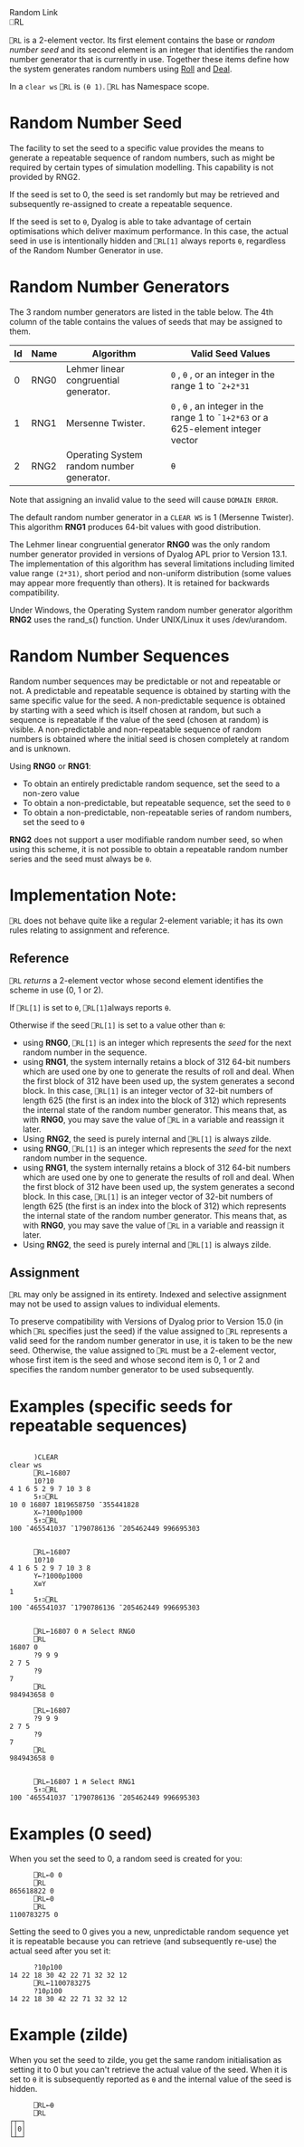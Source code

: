<div class="heading">
  <div class="name">Random Link</div>
  <div class="command">⎕RL</div>
</div>

`⎕RL` is a 2-element vector. Its first element contains the  base or *random number seed* and its second element is an integer that identifies the random number generator that is currently  in use. Together these items define how the system generates random numbers using [Roll](/primitive-functions/roll.md#Roll) and [Deal](/primitive-functions/deal.md#Deal).

In a `clear ws` `⎕RL` is `(⍬ 1)`. `⎕RL` has Namespace scope.

# Random Number Seed

The facility to set the seed to a specific value provides the means to generate a repeatable sequence of random numbers, such as might be required by certain types of simulation modelling. This capability is not provided by RNG2.

If the seed is set to 0, the seed is set randomly but may be retrieved and subsequently re-assigned to create a repeatable sequence.

If the seed is set to `⍬`, Dyalog is able to take advantage of certain optimisations which deliver maximum performance. In this case, the actual seed in use is intentionally hidden and `⎕RL[1]` always reports `⍬`, regardless of the Random Number Generator in use.

# Random Number Generators

The 3 random number generators are listed in the table below. The 4th column of the table contains the values of seeds that may be assigned to them.

| Id | Name | Algorithm | Valid Seed Values |
| --- | --- | --- | --- |
| 0 | RNG0 | Lehmer linear congruential generator. | `0` , `⍬` , or an integer in the range 1 to `¯2+2*31` |
| 1 | RNG1 | Mersenne Twister. | `0` , `⍬` , an integer in the range 1 to `¯1+2*63` or a 625-element integer vector |
| 2 | RNG2 | Operating System random number generator. | `⍬` |

Note that assigning an invalid value to the seed will cause `DOMAIN ERROR`.

The default random number generator in a `CLEAR WS` is 1 (Mersenne Twister). This algorithm **RNG1** produces 64-bit values with good distribution.

The Lehmer linear congruential generator **RNG0** was the only random number generator provided in versions of Dyalog APL prior to Version 13.1. The implementation of this algorithm has several limitations including limited value range `(2*31)`, short period and non-uniform distribution (some values may appear more frequently than others). It is retained for backwards compatibility.

Under Windows, the Operating System random number generator algorithm **RNG2** uses the rand_s() function. Under UNIX/Linux it uses /dev/urandom.

# Random Number Sequences

Random number sequences may be predictable or not and  repeatable or not. A predictable and repeatable sequence is obtained by starting with the same specific value for the seed. A non-predictable sequence is obtained by starting with a seed which is itself chosen at random, but such a sequence is repeatable if the value of the seed (chosen at random) is visible. A non-predictable and non-repeatable sequence of random numbers is obtained where the initial seed is chosen completely at random and is unknown.

Using **RNG0** or **RNG1**:

- To obtain  an entirely predictable random sequence, set the seed to a non-zero value
- To obtain a non-predictable, but repeatable sequence, set the seed to `0`
- To obtain a non-predictable, non-repeatable series of random numbers, set the seed to `⍬`

**RNG2** does not support a user modifiable random number seed, so when using this scheme, it is not possible to obtain a repeatable random number series and the seed must always be `⍬`.

# Implementation Note:

`⎕RL` does not behave quite like a regular 2-element variable; it has its own rules relating to assignment and reference.

## Reference

`⎕RL` *returns* a 2-element vector whose second element identifies the scheme in use (0, 1 or 2).

If  `⎕RL[1]` is set to `⍬`,  `⎕RL[1]`always reports `⍬`.

Otherwise if the seed `⎕RL[1]` is set to a value other than `⍬`:

- using **RNG0**, `⎕RL[1]` is an integer which  represents the *seed* for the next random number in the sequence.
- using **RNG1**, the system internally retains a block of 312 64-bit numbers which are used one by one to generate the results of roll and deal. When the first block of 312 have been used up, the system generates a second block. In this case, `⎕RL[1]` is an integer vector of 32-bit numbers of length 625 (the first is an index into the block of 312) which represents the internal state of the random number generator. This means that, as with **RNG0**, you may save the value of  `⎕RL` in a variable and reassign it later.
- Using **RNG2**, the seed is purely internal and `⎕RL[1]` is always zilde.
- using **RNG0**, `⎕RL[1]` is an integer which  represents the *seed* for the next random number in the sequence.
- using **RNG1**, the system internally retains a block of 312 64-bit numbers which are used one by one to generate the results of roll and deal. When the first block of 312 have been used up, the system generates a second block. In this case, `⎕RL[1]` is an integer vector of 32-bit numbers of length 625 (the first is an index into the block of 312) which represents the internal state of the random number generator. This means that, as with **RNG0**, you may save the value of  `⎕RL` in a variable and reassign it later.
- Using **RNG2**, the seed is purely internal and `⎕RL[1]` is always zilde.

## Assignment

`⎕RL` may only be assigned in its entirety. Indexed and selective assignment may not be used to assign values to individual elements.

To preserve compatibility with Versions of Dyalog prior to Version 15.0 (in which `⎕RL` specifies just the seed) if the value assigned to `⎕RL` represents a valid seed for the random number generator in use, it is taken to be the new seed. Otherwise, the value assigned to `⎕RL` must be a 2-element vector, whose first item is the seed and whose second item is 0, 1 or 2 and specifies the random number generator to be used subsequently.

# Examples (specific seeds for repeatable sequences)
```apl

      )CLEAR
clear ws
      ⎕RL←16807 
      10?10      
4 1 6 5 2 9 7 10 3 8
      5↑⊃⎕RL       
10 0 16807 1819658750 ¯355441828
      X←?1000⍴1000 
      5↑⊃⎕RL       
100 ¯465541037 ¯1790786136 ¯205462449 996695303
```
```apl

      ⎕RL←16807
      10?10      
4 1 6 5 2 9 7 10 3 8
      Y←?1000⍴1000 
      X≡Y
1
      5↑⊃⎕RL       
100 ¯465541037 ¯1790786136 ¯205462449 996695303  
```
```apl

      ⎕RL←16807 0 ⍝ Select RNG0
      ⎕RL
16807 0
      ?9 9 9
2 7 5
      ?9
7
      ⎕RL
984943658 0

      ⎕RL←16807
      ?9 9 9
2 7 5
      ?9
7
      ⎕RL
984943658 0
```
```apl

      ⎕RL←16807 1 ⍝ Select RNG1
      5↑⊃⎕RL
100 ¯465541037 ¯1790786136 ¯205462449 996695303

```

# Examples (0 seed)

When you set the seed to 0, a random seed is created for you:
```apl
      ⎕RL←0 0
      ⎕RL
865618822 0
      ⎕RL←0
      ⎕RL
1100783275 0
```

Setting the seed to 0 gives you a new, unpredictable random sequence yet it is repeatable because you can retrieve (and subsequently re-use) the actual seed after you set it:
```apl
      ?10⍴100
14 22 18 30 42 22 71 32 32 12
      ⎕RL←1100783275
      ?10⍴100
14 22 18 30 42 22 71 32 32 12
```

# Example (zilde)

When you set the seed to zilde, you get the same random initialisation as setting it to 0 but you can't retrieve the actual value of the seed. When it is  set to `⍬` it is subsequently reported as `⍬` and the internal value of the seed is hidden.
```apl
      ⎕RL←⍬
      ⎕RL
┌┬─┐
││0│
└┴─┘
```

